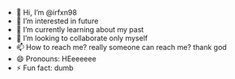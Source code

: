 - 👋 Hi, I’m @irfxn98
- 👀 I’m interested in future
- 🌱 I’m currently learning about my past
- 💞️ I’m looking to collaborate only myself
- 📫 How to reach me? really someone can reach me? thank god
- 😄 Pronouns: HEeeeeee
- ⚡ Fun fact: dumb

<!---
irfxn98/irfxn98 is a ✨ special ✨ repository because its `README.md` (this file) appears on your GitHub profile.
You can click the Preview link to take a look at your changes.
--->

